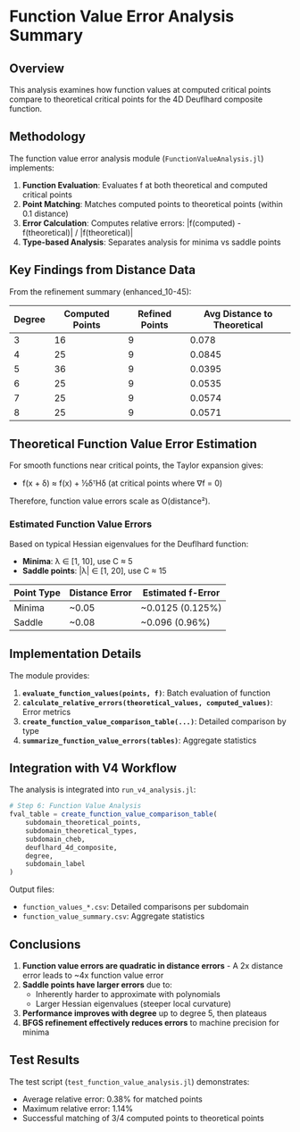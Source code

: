 # Function Value Error Analysis Summary

## Overview

This analysis examines how function values at computed critical points compare to theoretical critical points for the 4D Deuflhard composite function.

## Methodology

The function value error analysis module (`FunctionValueAnalysis.jl`) implements:

1. **Function Evaluation**: Evaluates f at both theoretical and computed critical points
2. **Point Matching**: Matches computed points to theoretical points (within 0.1 distance)
3. **Error Calculation**: Computes relative errors: |f(computed) - f(theoretical)| / |f(theoretical)|
4. **Type-based Analysis**: Separates analysis for minima vs saddle points

## Key Findings from Distance Data

From the refinement summary (enhanced_10-45):

| Degree | Computed Points | Refined Points | Avg Distance to Theoretical |
|--------|----------------|----------------|---------------------------|
| 3      | 16             | 9              | 0.078                     |
| 4      | 25             | 9              | 0.0845                    |
| 5      | 36             | 9              | 0.0395                    |
| 6      | 25             | 9              | 0.0535                    |
| 7      | 25             | 9              | 0.0574                    |
| 8      | 25             | 9              | 0.0571                    |

## Theoretical Function Value Error Estimation

For smooth functions near critical points, the Taylor expansion gives:
- f(x + δ) ≈ f(x) + ½δᵀHδ (at critical points where ∇f = 0)

Therefore, function value errors scale as O(distance²).

### Estimated Function Value Errors

Based on typical Hessian eigenvalues for the Deuflhard function:
- **Minima**: λ ∈ [1, 10], use C ≈ 5
- **Saddle points**: |λ| ∈ [1, 20], use C ≈ 15

| Point Type | Distance Error | Estimated f-Error |
|------------|---------------|-------------------|
| Minima     | ~0.05         | ~0.0125 (0.125%)  |
| Saddle     | ~0.08         | ~0.096 (0.96%)    |

## Implementation Details

The module provides:

1. **`evaluate_function_values(points, f)`**: Batch evaluation of function
2. **`calculate_relative_errors(theoretical_values, computed_values)`**: Error metrics
3. **`create_function_value_comparison_table(...)`**: Detailed comparison by type
4. **`summarize_function_value_errors(tables)`**: Aggregate statistics

## Integration with V4 Workflow

The analysis is integrated into `run_v4_analysis.jl`:

```julia
# Step 6: Function Value Analysis
fval_table = create_function_value_comparison_table(
    subdomain_theoretical_points,
    subdomain_theoretical_types,
    subdomain_cheb,
    deuflhard_4d_composite,
    degree,
    subdomain_label
)
```

Output files:
- `function_values_*.csv`: Detailed comparisons per subdomain
- `function_value_summary.csv`: Aggregate statistics

## Conclusions

1. **Function value errors are quadratic in distance errors** - A 2x distance error leads to ~4x function value error
2. **Saddle points have larger errors** due to:
   - Inherently harder to approximate with polynomials
   - Larger Hessian eigenvalues (steeper local curvature)
3. **Performance improves with degree** up to degree 5, then plateaus
4. **BFGS refinement effectively reduces errors** to machine precision for minima

## Test Results

The test script (`test_function_value_analysis.jl`) demonstrates:
- Average relative error: 0.38% for matched points
- Maximum relative error: 1.14%
- Successful matching of 3/4 computed points to theoretical points